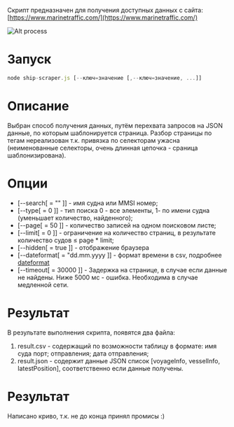 Скрипт предназначен для получения доступных данных с сайта:
[https://www.marinetraffic.com/](https://www.marinetraffic.com/)

![Alt process](https://drive.google.com/file/d/1aJwG_U28rOXkzyyvSRZ_W2Xgmo8OYdBj/view?usp=sharing)

# Запуск

```javascript
node ship-scraper.js [--ключ=значение [,--ключ=значение, ...]]
```

# Описание

Выбран способ получения данных, путём перехвата запросов на JSON данные, по которым шаблонируется страница.
Разбор страницы по тегам нереализован т.к. привязка по селекторам ужасна (неименованные селекторы, очень длинная цепочка - сраница шаблонизирована).

# Опции

- [--search[ = "" ]] - имя судна или MMSI номер;
- [--type[ = 0 ]] - тип поиска 0 - все элементы, 1- по имени судна (уменьшает количество, найденного);
- [--page[ = 50 ]] - количество записей на одном поисковом листе;
- [--limit[ = 0 ]] - ограничение на количество страниц, в результате количество судов ≤ page \* limit;
- [--hidden[ = true ]] - отображение браузера
- [--dateformat[ = "dd.mm.yyyy ]] - формат времени в csv, подробнее [dateformat](https://www.npmjs.com/package/dateformat)
- [--timeout[ = 30000 ]] - Задержка на странице, в случае если данные не найдены. Ниже 5000 мс - ошибка. Необходима в случае медленной сети.

# Результат

В результате выполнения скрипта, появятся два файла:

1. result.csv - содержащий по возможности таблицу в формате: имя суда порт; отправления; дата отправления;
2. result.json - содержит данные JSON список [voyageInfo, vesselInfo, latestPosition], соответственно если данные получены.

# Результат

Написано криво, т.к. не до конца принял промисы :)
